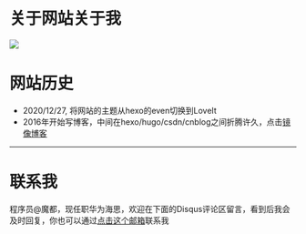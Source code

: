 # 关于网站关于我


![](https://pic.imgdb.cn/item/608ad024d1a9ae528f594b65.png)

# 网站历史

- 2020/12/27, 将网站的主题从hexo的even切换到LoveIt
- 2016年开始写博客，中间在hexo/hugo/csdn/cnblog之间折腾许久，点击[镜像博客](https://www.cnblogs.com/bugxch)

---

# 联系我

程序员@魔都，现任职华为海思，欢迎在下面的Disqus评论区留言，看到后我会及时回复，你也可以通过<a href="mailto:bugxch@gmail.com">点击这个邮箱</a>联系我

